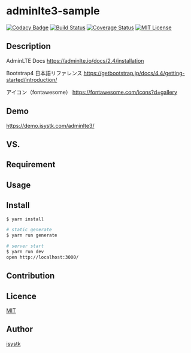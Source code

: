 adminlte3-sample
====

[![Codacy Badge](https://api.codacy.com/project/badge/Grade/d0e5f746dc074f698a9b71cd29fd6494)](https://app.codacy.com/manual/isystk/adminlte3-sample?utm_source=github.com&utm_medium=referral&utm_content=isystk/adminlte3-sample&utm_campaign=Badge_Grade_Dashboard)
[![Build Status](https://travis-ci.org/isystk/adminlte3-sample.svg?branch=master)](https://travis-ci.org/isystk/adminlte3-sample)
[![Coverage Status](https://coveralls.io/repos/github/isystk/adminlte3-sample/badge.svg)](https://coveralls.io/github/isystk/adminlte3-sample)
[![MIT License](http://img.shields.io/badge/license-MIT-blue.svg?style=flat)](LICENSE)

## Description

AdminLTE Docs
https://adminlte.io/docs/2.4/installation

Bootstrap4 日本語リファレンス
https://getbootstrap.jp/docs/4.4/getting-started/introduction/

アイコン（fontawesome）
https://fontawesome.com/icons?d=gallery


## Demo
https://demo.isystk.com/adminlte3/

## VS. 

## Requirement

## Usage

## Install

``` bash
$ yarn install

# static generate
$ yarn run generate

# server start
$ yarn run dev
open http://localhost:3000/
```

## Contribution

## Licence

[MIT](https://github.com/isystk/adminlte3-sample/LICENCE)

## Author

[isystk](https://github.com/isystk)


